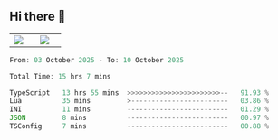 ## Hi there 👋

<p align="center">
  <table align="center">
  <tr border="none">
  <td width="35%" align="center">
    <img  align="center"  src="http://github-profile-summary-cards.vercel.app/api/cards/stats?username=ricepunk&theme=github_dark" />
  </td>
    
  <td width="65%" align="center">
    <img  align="center"  src="http://github-profile-summary-cards.vercel.app/api/cards/profile-details?username=ricepunk&theme=github_dark" />
  </td>
  </tr>
  </table>
</p>

<!--START_SECTION:waka-->

```typescript
From: 03 October 2025 - To: 10 October 2025

Total Time: 15 hrs 7 mins

TypeScript   13 hrs 55 mins  >>>>>>>>>>>>>>>>>>>>>>>--   91.93 %
Lua          35 mins         >------------------------   03.86 %
INI          11 mins         -------------------------   01.29 %
JSON         8 mins          -------------------------   00.97 %
TSConfig     7 mins          -------------------------   00.88 %
```

<!--END_SECTION:waka-->
